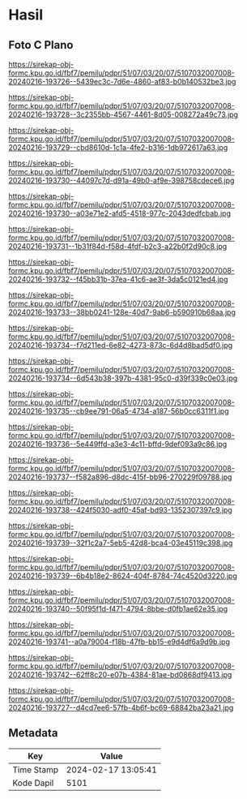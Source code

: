 # Hasil

## Foto C Plano

https://sirekap-obj-formc.kpu.go.id/fbf7/pemilu/pdpr/51/07/03/20/07/5107032007008-20240216-193726--5439ec3c-7d6e-4860-af83-b0b140532be3.jpg

https://sirekap-obj-formc.kpu.go.id/fbf7/pemilu/pdpr/51/07/03/20/07/5107032007008-20240216-193728--3c2355bb-4567-4461-8d05-008272a49c73.jpg

https://sirekap-obj-formc.kpu.go.id/fbf7/pemilu/pdpr/51/07/03/20/07/5107032007008-20240216-193729--cbd8610d-1c1a-4fe2-b316-1db972617a63.jpg

https://sirekap-obj-formc.kpu.go.id/fbf7/pemilu/pdpr/51/07/03/20/07/5107032007008-20240216-193730--44097c7d-d91a-49b0-af9e-398758cdece6.jpg

https://sirekap-obj-formc.kpu.go.id/fbf7/pemilu/pdpr/51/07/03/20/07/5107032007008-20240216-193730--a03e71e2-afd5-4518-977c-2043dedfcbab.jpg

https://sirekap-obj-formc.kpu.go.id/fbf7/pemilu/pdpr/51/07/03/20/07/5107032007008-20240216-193731--1b31f84d-f58d-4fdf-b2c3-a22b0f2d90c8.jpg

https://sirekap-obj-formc.kpu.go.id/fbf7/pemilu/pdpr/51/07/03/20/07/5107032007008-20240216-193732--f45bb31b-37ea-41c6-ae3f-3da5c0121ed4.jpg

https://sirekap-obj-formc.kpu.go.id/fbf7/pemilu/pdpr/51/07/03/20/07/5107032007008-20240216-193733--38bb0241-128e-40d7-9ab6-b590910b68aa.jpg

https://sirekap-obj-formc.kpu.go.id/fbf7/pemilu/pdpr/51/07/03/20/07/5107032007008-20240216-193734--f7d211ed-6e82-4273-873c-6d4d8bad5df0.jpg

https://sirekap-obj-formc.kpu.go.id/fbf7/pemilu/pdpr/51/07/03/20/07/5107032007008-20240216-193734--6d543b38-397b-4381-95c0-d39f339c0e03.jpg

https://sirekap-obj-formc.kpu.go.id/fbf7/pemilu/pdpr/51/07/03/20/07/5107032007008-20240216-193735--cb9ee791-06a5-4734-a187-56b0cc6311f1.jpg

https://sirekap-obj-formc.kpu.go.id/fbf7/pemilu/pdpr/51/07/03/20/07/5107032007008-20240216-193736--5e449ffd-a3e3-4c11-bffd-9def093a9c86.jpg

https://sirekap-obj-formc.kpu.go.id/fbf7/pemilu/pdpr/51/07/03/20/07/5107032007008-20240216-193737--f582a896-d8dc-415f-bb96-270229f09788.jpg

https://sirekap-obj-formc.kpu.go.id/fbf7/pemilu/pdpr/51/07/03/20/07/5107032007008-20240216-193738--424f5030-adf0-45af-bd93-1352307397c9.jpg

https://sirekap-obj-formc.kpu.go.id/fbf7/pemilu/pdpr/51/07/03/20/07/5107032007008-20240216-193739--32f1c2a7-5eb5-42d8-bca4-03e45119c398.jpg

https://sirekap-obj-formc.kpu.go.id/fbf7/pemilu/pdpr/51/07/03/20/07/5107032007008-20240216-193739--6b4b18e2-8624-404f-8784-74c4520d3220.jpg

https://sirekap-obj-formc.kpu.go.id/fbf7/pemilu/pdpr/51/07/03/20/07/5107032007008-20240216-193740--50f95f1d-f471-4794-8bbe-d0fb1ae62e35.jpg

https://sirekap-obj-formc.kpu.go.id/fbf7/pemilu/pdpr/51/07/03/20/07/5107032007008-20240216-193741--a0a79004-f18b-47fb-bb15-e9d4df6a9d9b.jpg

https://sirekap-obj-formc.kpu.go.id/fbf7/pemilu/pdpr/51/07/03/20/07/5107032007008-20240216-193742--62ff8c20-e07b-4384-81ae-bd0868df9413.jpg

https://sirekap-obj-formc.kpu.go.id/fbf7/pemilu/pdpr/51/07/03/20/07/5107032007008-20240216-193727--d4cd7ee6-57fb-4b6f-bc69-68842ba23a21.jpg


## Metadata

| Key        | Value               |
| ---------- | ------------------- |
| Time Stamp | 2024-02-17 13:05:41 |
| Kode Dapil | 5101                |




